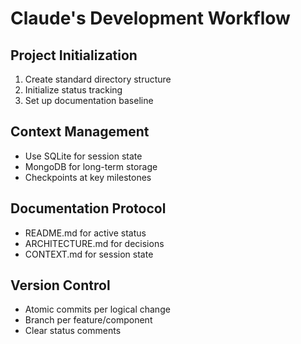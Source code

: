 # Claude's Development Workflow

## Project Initialization
1. Create standard directory structure
2. Initialize status tracking
3. Set up documentation baseline

## Context Management
- Use SQLite for session state
- MongoDB for long-term storage
- Checkpoints at key milestones

## Documentation Protocol
- README.md for active status
- ARCHITECTURE.md for decisions
- CONTEXT.md for session state

## Version Control
- Atomic commits per logical change
- Branch per feature/component
- Clear status comments